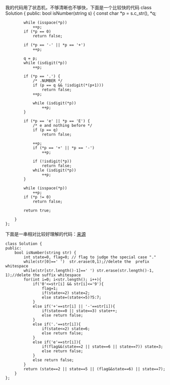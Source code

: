 我的代码用了状态机，不够清晰也不够快，下面是一个比较快的代码
    class Solution {
    public:
        bool isNumber(string s) {
            const char *p = s.c_str(), *q;

            while (isspace(*p))
                ++p;
            if (*p == 0)
                return false;

            if (*p == '-' || *p == '+')
                ++p;

            q = p;
            while (isdigit(*p))
                ++p;

            if (*p == '.') {
                /* .NUMBER */
                if (p == q && !isdigit(*(p+1)))
                    return false;
                ++p;

                while (isdigit(*p))
                    ++p;
            }

            if (*p == 'e' || *p == 'E') {
                /* e and nothing before */
                if (p == q)
                    return false;

                ++p;
                if (*p == '+' || *p == '-')
                    ++p;

                if (!isdigit(*p))
                    return false;
                while (isdigit(*p))
                    ++p;
            }

            while (isspace(*p))
                ++p;
            if (*p != 0)
                return false;

            return true;

        }
    };

下面是一串相对比较好理解的代码：[来源](https://leetcode.com/problems/valid-number/discuss/23725/C++-My-thought-with-DFA)
    
    class Solution {
    public:
        bool isNumber(string str) {
            int state=0, flag=0; // flag to judge the special case "."
            while(str[0]==' ')  str.erase(0,1);//delete the  prefix whitespace 
            while(str[str.length()-1]==' ') str.erase(str.length()-1, 1);//delete the suffix whitespace
            for(int i=0; i<str.length(); i++){
                if('0'<=str[i] && str[i]<='9'){
                    flag=1;
                    if(state<=2) state=2;
                    else state=(state<=5)?5:7;
                }
                else if('+'==str[i] || '-'==str[i]){
                    if(state==0 || state==3) state++;
                    else return false;
                }
                else if('.'==str[i]){
                    if(state<=2) state=6;
                    else return false;
                }
                else if('e'==str[i]){
                    if(flag&&(state==2 || state==6 || state==7)) state=3;
                    else return false;
                }
                else return false;
            }
            return (state==2 || state==5 || (flag&&state==6) || state==7);
        }
    };